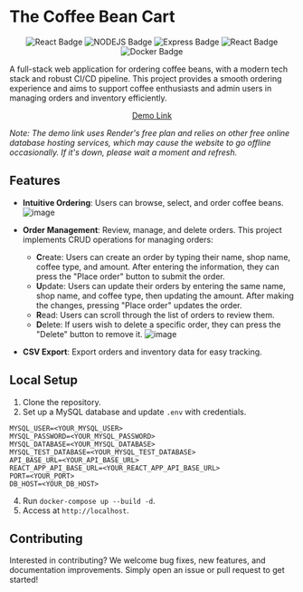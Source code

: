 # The Coffee Bean Cart

<p align="center">
  <img src="https://img.shields.io/badge/REACT->=18.3.1-lightgreen?style=for-the-badge" alt="React Badge" />
  <img src="https://img.shields.io/badge/NODEJS->=20.18.0-green?style=for-the-badge" alt="NODEJS Badge" />
  <img src="https://img.shields.io/badge/EXPRESS->=4.21.1-orange?style=for-the-badge" alt="Express Badge" />
  <img src="https://img.shields.io/badge/MYSQL-8.0.17-lightblue?style=for-the-badge" alt="React Badge" />
  <img src="https://img.shields.io/badge/DOCKER->=27.3.1-blue?style=for-the-badge" alt="Docker Badge" />
</p>
A full-stack web application for ordering coffee beans, with a modern tech stack and robust CI/CD pipeline. This project provides a smooth ordering experience and aims to support coffee enthusiasts and admin users in managing orders and inventory efficiently.

<p align="center">
  <a href="https://coffeebeancart.onrender.com/">Demo Link</a>
</p>

*Note: The demo link uses Render's free plan and relies on other free online database hosting services, which may cause the website to go offline occasionally. If it's down, please wait a moment and refresh.*

## Features

- **Intuitive Ordering**: Users can browse, select, and order coffee beans.  
  ![image](https://github.com/user-attachments/assets/02c1d619-c770-4430-9446-b3c62b586360)


- **Order Management**: Review, manage, and delete orders.
  This project implements CRUD operations for managing orders:
    - **C**reate: Users can create an order by typing their name, shop name, coffee type, and amount. After entering the information, they can press the "Place order" button to submit the order.
    - **U**pdate: Users can update their orders by entering the same name, shop name, and coffee type, then updating the amount. After making the changes, pressing "Place order" updates the order.
    - **R**ead: Users can scroll through the list of orders to review them.
    - **D**elete: If users wish to delete a specific order, they can press the "Delete" button to remove it.
  ![image](https://github.com/user-attachments/assets/d9613f23-3842-4a21-82da-9adade0ae3ac)

- **CSV Export**: Export orders and inventory data for easy tracking.


## Local Setup

1. Clone the repository.
2. Set up a MySQL database and update `.env` with credentials.
  ```
  MYSQL_USER=<YOUR_MYSQL_USER>
  MYSQL_PASSWORD=<YOUR_MYSQL_PASSWORD>
  MYSQL_DATABASE=<YOUR_MYSQL_DATABASE>
  MYSQL_TEST_DATABASE=<YOUR_MYSQL_TEST_DATABASE>
  API_BASE_URL=<YOUR_API_BASE_URL>
  REACT_APP_API_BASE_URL=<YOUR_REACT_APP_API_BASE_URL>
  PORT=<YOUR_PORT>
  DB_HOST=<YOUR_DB_HOST>
  ```
4. Run `docker-compose up --build -d`.
5. Access at `http://localhost`.

## Contributing

Interested in contributing? We welcome bug fixes, new features, and documentation improvements. Simply open an issue or pull request to get started!
